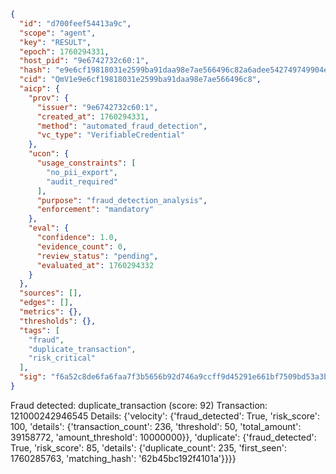 ```json
{
  "id": "d700feef54413a9c",
  "scope": "agent",
  "key": "RESULT",
  "epoch": 1760294331,
  "host_pid": "9e6742732c60:1",
  "hash": "e9e6cf19818031e2599ba91daa98e7ae566496c82a6adee542749749904ebae0",
  "cid": "QmV1e9e6cf19818031e2599ba91daa98e7ae566496c8",
  "aicp": {
    "prov": {
      "issuer": "9e6742732c60:1",
      "created_at": 1760294331,
      "method": "automated_fraud_detection",
      "vc_type": "VerifiableCredential"
    },
    "ucon": {
      "usage_constraints": [
        "no_pii_export",
        "audit_required"
      ],
      "purpose": "fraud_detection_analysis",
      "enforcement": "mandatory"
    },
    "eval": {
      "confidence": 1.0,
      "evidence_count": 0,
      "review_status": "pending",
      "evaluated_at": 1760294332
    }
  },
  "sources": [],
  "edges": [],
  "metrics": {},
  "thresholds": {},
  "tags": [
    "fraud",
    "duplicate_transaction",
    "risk_critical"
  ],
  "sig": "f6a52c8de6fa6faa7f3b5656b92d746a9ccff9d45291e661bf7509bd53a3bb2e"
}
```

Fraud detected: duplicate_transaction (score: 92)
Transaction: 121000242946545
Details: {'velocity': {'fraud_detected': True, 'risk_score': 100, 'details': {'transaction_count': 236, 'threshold': 50, 'total_amount': 39158772, 'amount_threshold': 10000000}}, 'duplicate': {'fraud_detected': True, 'risk_score': 85, 'details': {'duplicate_count': 235, 'first_seen': 1760285763, 'matching_hash': '62b45bc192f4101a'}}}}